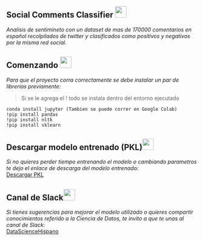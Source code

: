 ## Social Comments Classifier   <img src="https://image.flaticon.com/icons/png/512/107/107784.png" width=30>

*Analisis de sentimineto con un dataset de mas de 170000 comentarios en español recolpilados de twitter y clasificados como positivos y negativos por la misma red social.*

## Comenzando <img src="https://image.flaticon.com/icons/png/512/82/82302.png" width=30>
*Para que el proyecto corra correctamente se debe instalar un par de librerias previamente:*

>Si se le agrega el ! todo se instala dentro del entorno ejecutado
```
conda install jupyter (Tambien se puede correr en Google Colab)
!pip install pandas
!pip install nltk
!pip install sklearn
```
## Descargar modelo entrenado (PKL)<img src="https://image.flaticon.com/icons/png/512/117/117106.png" width=30>
*Si no quieres perder tiempo entrenando el modelo o cambiando parametros te dejo el enlace de descarga del modelo entrenado:*
\
[Descargar PKL](https://drive.google.com/open?id=1qke0Xh9FtmcpH-k9gOqjwWa8kUZrlbe2)

## Canal de Slack<img src="https://image.flaticon.com/icons/png/512/51/51736.png" width=30>
*Si tienes sugerencias para mejorar el modelo utilizado o quieres compartir conocimientos referido a la Ciencia de Datos, te invito a que te unas al canal de Slack:*
\
[DataScienceHispano](https://join.slack.com/t/datasciencehispana/shared_invite/zt-cmpsmzxj-7BUzG3NzNlhqh8VXPjxM_A)

